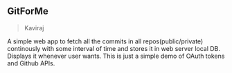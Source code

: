 ## GitForMe

>Kaviraj

A simple web app to fetch all the commits in all repos(public/private) continously with some interval of time and stores it in web server local DB. Displays it whenever user wants.
This is just a simple demo of OAuth tokens and Github APIs.




